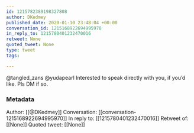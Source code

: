 ```yaml
---
id: 1215782389198327808
author: DKedmey
published_date: 2020-01-10 23:48:04 +00:00
conversation_id: 1215168922694995970
in_reply_to: 1215780401232470016
retweet: None
quoted_tweet: None
type: tweet
tags:

---
```


@tangled_zans @yudapearl Interested to speak directly with you, if you’d like. Pls DM if so.

### Metadata

Author: [[@DKedmey]]
Conversation: [[conversation-1215168922694995970]]
In reply to: [[1215780401232470016]]
Retweet of: [[None]]
Quoted tweet: [[None]]
